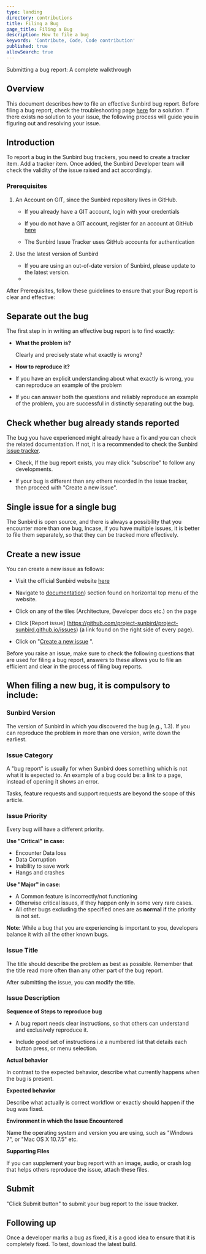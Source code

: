 ```yaml
---
type: landing
directory: contributions
title: Filing a Bug
page_title: Filing a Bug
description: How to file a bug
keywords: 'Contribute, Code, Code contribution'
published: true
allowSearch: true
---
```

Submitting a bug report: A complete walkthrough

## **Overview**

This document describes how to file an effective Sunbird bug report. Before filing a bug report, check the troubleshooting page [here]([http://www.sunbird.org/developer-docs/troubleshooting/](http://www.sunbird.org/developer-docs/troubleshooting/)) for a solution. If there exists no solution to your issue, the following process will guide you in figuring out and resolving your issue.

## **Introduction**

To report a bug in the Sunbird bug trackers, you need to create a tracker item. Add a tracker item. Once added, the Sunbird Developer team will check the validity of the issue raised and act accordingly.

### **Prerequisites**

1. An Account on GIT, since the Sunbird repository lives in GitHub.
    
    - If you already have a GIT account, login with your credentials

    - If you do not have a GIT account, register for an account at GitHub [here](https://github.com/)

    - The Sunbird Issue Tracker uses GitHub accounts for authentication

2. Use the latest version of Sunbird

   - If you are using an out-of-date version of Sunbird, please update to the latest version.
   - 
After Prerequisites, follow these guidelines to ensure that your Bug report is clear and effective:

## Separate out the bug

The first step in in writing an effective bug report is to find exactly:

- **What the problem is?**

    Clearly and precisely state what exactly is wrong?

- **How to reproduce it?**

- If you have an explicit understanding about what exactly is wrong, you can reproduce an example of the problem        	

- If you can answer both the questions and reliably reproduce an example of the problem, you are successful in distinctly separating out the bug.

## Check whether bug already stands reported

The bug you have experienced might already have a fix and you can check the related documentation. If not, it is a recommended to check the Sunbird[ issue tracker](https://github.com/project-sunbird/project-sunbird.github.io/issues).

- Check, If the bug report exists, you may click "subscribe" to follow any developments.

- If your bug is different than any others recorded in the issue tracker, then proceed with "Create a new issue".

## Single issue for a single bug

The Sunbird is open source, and there is always a possibility that you encounter more than one bug, Incase, if you have multiple issues, it is better to file them separately, so that they can be tracked more effectively.

## Create a new issue

You can create a new issue as follows:

- Visit the official Sunbird website [here](www.sunbird.org)

- Navigate to [documentation](http://www.sunbird.org/docs/)) section found on horizontal top menu of the website.

- Click on any of the tiles (Architecture, Developer docs etc.) on the page

- Click [Report issue] (https://github.com/project-sunbird/project-sunbird.github.io/issues) (a link found on the right side of every page).

- Click on "[Create a new issue](https://github.com/project-sunbird/project-sunbird.github.io/issues/new) ".

Before you raise an issue, make sure to check the following questions that are used for filing a bug report, answers to these allows you to file an efficient and clear in the process of filing bug reports.

## When filing a new bug, it is compulsory to include:

### Sunbird Version

The version of Sunbird in which you discovered the bug (e.g., 1.3). If you can reproduce the problem in more than one version, write down the earliest.

### Issue Category

A "bug report" is usually for when Sunbird does something which is not what it is expected to. An example of a bug could be: a link to a page, instead of opening it shows an error.

Tasks, feature requests and support requests are beyond the scope of this article.

### Issue Priority

Every bug will have a different priority.

**Use "Critical" in case:**

- Encounter Data loss
- Data Corruption
- Inability to save work
- Hangs and crashes

**Use "Major" in case:**

- A Common feature is incorrectly/not functioning
- Otherwise critical issues, if they happen only in some very rare cases.
- All other bugs excluding the specified ones are as **normal** if the priority is not set.

**Note:** While a bug that you are experiencing is important to you, developers balance it with all the other known bugs.

### Issue Title

The title should describe the problem as best as possible. Remember that the title read more often than any other part of the bug report.

After submitting the issue, you can modify the title.

### Issue Description

**Sequence of Steps to reproduce bug**

- A bug report needs clear instructions, so that others can understand and exclusively reproduce it.

- Include good set of instructions i.e a numbered list that details each button press, or menu selection.

**Actual behavior**

In contrast to the expected behavior, describe what currently happens when the bug is present.

**Expected behavior**

Describe what actually is correct workflow or exactly should happen if the bug was fixed.

**Environment in which the Issue Encountered**

Name the operating system and version you are using, such as "Windows 7", or "Mac OS X 10.7.5" etc.

**Supporting Files**

If you can supplement your bug report with an image, audio, or crash log that helps others reproduce the issue, attach these files.

## Submit

"Click Submit button" to submit your bug report to the issue tracker.

## Following up

Once a developer marks a bug as fixed, it is a good idea to ensure that it is completely fixed. To test, download the latest build.


